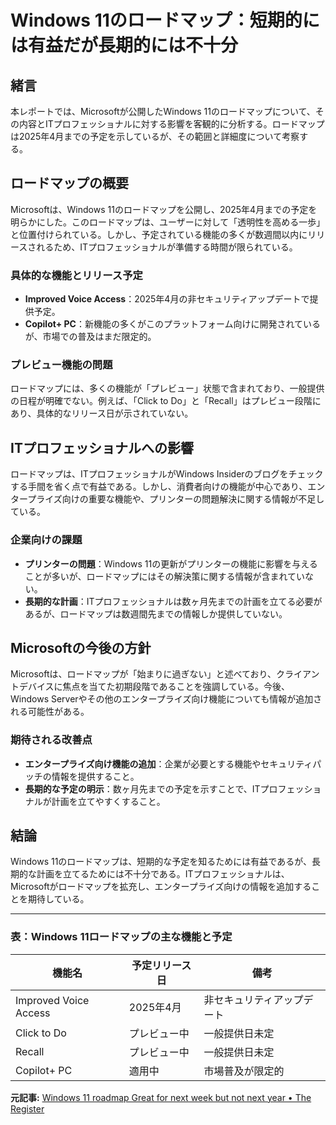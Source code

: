# Windows 11のロードマップ：短期的には有益だが長期的には不十分

## 緒言

本レポートでは、Microsoftが公開したWindows 11のロードマップについて、その内容とITプロフェッショナルに対する影響を客観的に分析する。ロードマップは2025年4月までの予定を示しているが、その範囲と詳細度について考察する。

## ロードマップの概要

Microsoftは、Windows 11のロードマップを公開し、2025年4月までの予定を明らかにした。このロードマップは、ユーザーに対して「透明性を高める一歩」と位置付けられている。しかし、予定されている機能の多くが数週間以内にリリースされるため、ITプロフェッショナルが準備する時間が限られている。

### 具体的な機能とリリース予定

- **Improved Voice Access**：2025年4月の非セキュリティアップデートで提供予定。
- **Copilot+ PC**：新機能の多くがこのプラットフォーム向けに開発されているが、市場での普及はまだ限定的。

### プレビュー機能の問題

ロードマップには、多くの機能が「プレビュー」状態で含まれており、一般提供の日程が明確でない。例えば、「Click to Do」と「Recall」はプレビュー段階にあり、具体的なリリース日が示されていない。

## ITプロフェッショナルへの影響

ロードマップは、ITプロフェッショナルがWindows Insiderのブログをチェックする手間を省く点で有益である。しかし、消費者向けの機能が中心であり、エンタープライズ向けの重要な機能や、プリンターの問題解決に関する情報が不足している。

### 企業向けの課題

- **プリンターの問題**：Windows 11の更新がプリンターの機能に影響を与えることが多いが、ロードマップにはその解決策に関する情報が含まれていない。
- **長期的な計画**：ITプロフェッショナルは数ヶ月先までの計画を立てる必要があるが、ロードマップは数週間先までの情報しか提供していない。

## Microsoftの今後の方針

Microsoftは、ロードマップが「始まりに過ぎない」と述べており、クライアントデバイスに焦点を当てた初期段階であることを強調している。今後、Windows Serverやその他のエンタープライズ向け機能についても情報が追加される可能性がある。

### 期待される改善点

- **エンタープライズ向け機能の追加**：企業が必要とする機能やセキュリティパッチの情報を提供すること。
- **長期的な予定の明示**：数ヶ月先までの予定を示すことで、ITプロフェッショナルが計画を立てやすくすること。

## 結論

Windows 11のロードマップは、短期的な予定を知るためには有益であるが、長期的な計画を立てるためには不十分である。ITプロフェッショナルは、Microsoftがロードマップを拡充し、エンタープライズ向けの情報を追加することを期待している。

---

### 表：Windows 11ロードマップの主な機能と予定

| 機能名 | 予定リリース日 | 備考 |
|-------------------|----------------|-------------------------|
| Improved Voice Access | 2025年4月 | 非セキュリティアップデート |
| Click to Do | プレビュー中 | 一般提供日未定 |
| Recall | プレビュー中 | 一般提供日未定 |
| Copilot+ PC | 適用中 | 市場普及が限定的 |

**元記事:** [Windows 11 roadmap Great for next week but not next year • The Register](https://www.theregister.com/2025/03/28/microsoft_windows_11_roadmap/)